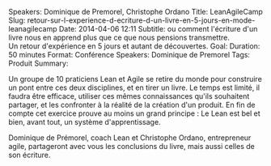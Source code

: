 Speakers: Dominique de Premorel, Christophe Ordano
Title: LeanAgileCamp
Slug: retour-sur-l-experience-d-ecriture-d-un-livre-en-5-jours-en-mode-leanagilecamp
Date: 2014-04-06 12:11
Subtitle: ou comment l'écriture d'un livre nous en apprend plus que ce que nous pensions transmettre.  
Un retour d'expérience en 5 jours et autant de découvertes.
Goal: 
Duration: 50 minutes
Format: Conférence
Speakers: Dominique de Premorel
Tags: Produit
Summary: 


Un groupe de 10 praticiens Lean et Agile se retire du monde pour construire un pont entre ces deux disciplines, et en tirer un livre. Le temps est limité, il faudra être efficace, utiliser ces mêmes connaissances qu'ils souhaitent partager, et les confronter à la réalité de la création d'un produit. En fin de compte cet exercice prouve au moins un grand principe : Le Lean est bel et bien, avant tout, un système d'apprentissage.  

Dominique de Prémorel, coach Lean et Christophe Ordano, entrepreneur agile, partageront avec vous les conclusions du livre, mais aussi celles de son écriture.

